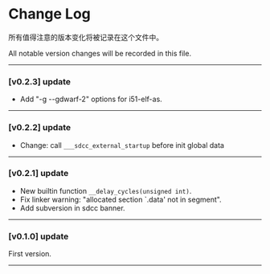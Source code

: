 # Change Log

所有值得注意的版本变化将被记录在这个文件中。

All notable version changes will be recorded in this file.

***

### [v0.2.3] update

 - Add "-g --gdwarf-2" options for i51-elf-as.

***

### [v0.2.2] update

 - Change: call `___sdcc_external_startup` before init global data

***

### [v0.2.1] update

 - New builtin function `__delay_cycles(unsigned int)`.
 - Fix linker warning: "allocated section `.data' not in segment".
 - Add subversion in sdcc banner.

***

### [v0.1.0] update

First version.

***
